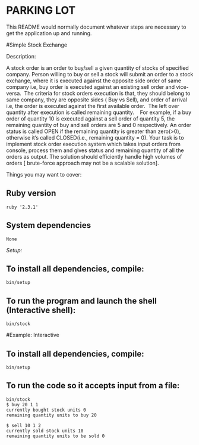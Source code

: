 # PARKING LOT

This README would normally document whatever steps are necessary to get the
application up and running.

#Simple Stock Exchange

Description:

A stock order is an order to buy/sell a given quantity of stocks of specified company. Person willing to buy or sell a stock will submit an order to a stock exchange, where it is executed against the opposite side order of same company i.e, buy order is executed against an existing sell order and vice-versa. 
The criteria for stock orders execution is that, they should belong to same company, they are opposite sides ( Buy vs Sell), and order of arrival i.e, the order is executed against the first available order. 
The left over quantity after execution is called remaining quantity. 
 
For example, if a buy order of quantity 10 is executed against a sell order of quantity 5, the remaining quantity of buy and sell orders are 5 and 0 respectively. An order status is called OPEN if the remaining quantity is greater than zero(>0), otherwise it’s called CLOSED(i.e., remaining quantity = 0). Your task is to implement stock order execution system which takes input orders from console, process them and gives status and remaining quantity of all the orders as output. The solution should efficiently handle high volumes of orders [ brute-force
approach may not be a scalable solution].


Things you may want to cover:

## Ruby version
	ruby '2.3.1'
## System dependencies
	None
*Setup:* 

## To install all dependencies, compile: 
	bin/setup
## To run the program and launch the shell (Interactive shell): 
	bin/stock

#Example: Interactive

## To install all dependencies, compile: 
	bin/setup
## To run the code so it accepts input from a file: 
	bin/stock
	$ buy 20 1 1
	currently bought stock units 0
	remaining quantity units to buy 20

	$ sell 10 1 2
	currently sold stock units 10
	remaining quantity units to be sold 0

	


